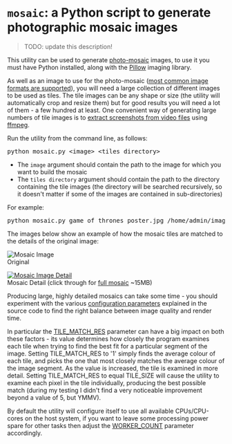 # `mosaic`: a Python script to generate photographic mosaic images
> TODO: update this description!

This utility can be used to generate [photo-mosaic](http://en.wikipedia.org/wiki/Photographic_mosaic) images, to use it you must have Python installed, along with the [Pillow](http://pillow.readthedocs.org/en/latest/) imaging library.

As well as an image to use for the photo-mosaic ([most common image formats are supported](http://pillow.readthedocs.org/en/latest/handbook/image-file-formats.html)), you will need a large collection of different images to be used as tiles. The tile images can be any shape or size (the utility will automatically crop and resize them) but for good results you will need a lot of them - a few hundred at least. One convenient way of generating large numbers of tile images is to [extract screenshots from video files](https://trac.ffmpeg.org/wiki/Create%20a%20thumbnail%20image%20every%20X%20seconds%20of%20the%20video) using [ffmpeg](https://www.ffmpeg.org/).

Run the utility from the command line, as follows:

<pre>python mosaic.py &lt;image&gt; &lt;tiles directory&gt;
</pre>

*   The `image` argument should contain the path to the image for which you want to build the mosaic
*   The `tiles directory` argument should contain the path to the directory containing the tile images (the directory will be searched recursively, so it doesn't matter if some of the images are contained in sub-directories)

For example:

<pre>python mosaic.py game_of_thrones_poster.jpg /home/admin/images/screenshots
</pre>

The images below show an example of how the mosaic tiles are matched to the details of the original image:

![Mosaic Image](http://codebox.org.uk/graphics/mosaic/mosaic_small.jpg)  
<span class="smallText">Original</span>

[![Mosaic Image Detail](http://codebox.org.uk/graphics/mosaic/mosaic_detail.jpg)](http://codebox.org.uk/graphics/mosaic/mosaic_large.jpg)  
<span class="smallText">Mosaic Detail (click through for [full mosaic](http://codebox.org.uk/graphics/mosaic/mosaic_large.jpg) ~15MB)</span>

Producing large, highly detailed mosaics can take some time - you should experiment with the various [configuration parameters](https://github.com/codebox/mosaic/blob/master/mosaic.py#L6) explained in the source code to find the right balance between image quality and render time.

In particular the [TILE_MATCH_RES](https://github.com/codebox/mosaic/blob/master/mosaic.py#L8) parameter can have a big impact on both these factors - its value determines how closely the program examines each tile when trying to find the best fit for a particular segment of the image. Setting TILE_MATCH_RES to '1' simply finds the average colour of each tile, and picks the one that most closely matches the average colour of the image segment. As the value is increased, the tile is examined in more detail. Setting TILE_MATCH_RES to equal TILE_SIZE will cause the utility to examine each pixel in the tile individually, producing the best possible match (during my testing I didn't find a very noticeable improvement beyond a value of 5, but YMMV).

By default the utility will configure itself to use all available CPUs/CPU-cores on the host system, if you want to leave some processing power spare for other tasks then adjust the [WORKER_COUNT](https://github.com/codebox/mosaic/blob/master/mosaic.py#L12) parameter accordingly.
